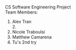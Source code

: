 CS Software Engineering Project<br>
Team Members:<br>
1. Alex Tran <br>
2.<br>
3. Nicole Traboulsi<br>
4. Matthew Camarena
5. Tu's 2nd try
